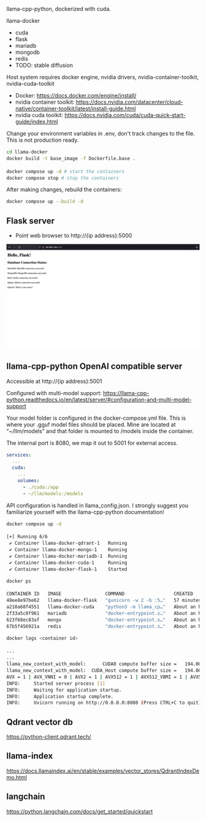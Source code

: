 llama-cpp-python, dockerized with cuda.

llama-docker
- cuda
- flask
- mariadb
- mongodb
- redis
- TODO: stable diffusion

Host system requires docker engine, nvidia drivers, nvidia-container-toolkit, nvidia-cuda-toolkit

- Docker: https://docs.docker.com/engine/install/
- nvidia container toolkit: https://docs.nvidia.com/datacenter/cloud-native/container-toolkit/latest/install-guide.html
- nvidia cuda toolkit: https://docs.nvidia.com/cuda/cuda-quick-start-guide/index.html

Change your environment variables in .env, don't track changes to the file. This is not production ready.

```sh
cd llama-docker
docker build -t base_image -f Dockerfile.base .

docker compose up -d # start the containers
docker compose stop # stop the containers
```

After making changes, rebuild the containers:
```sh
docker compose up --build -d
```

## Flask server
- Point web browser to http://{ip address}:5000

![Alt text](initial_run.png)

## llama-cpp-python OpenAI compatible server

Accessible at http://{ip address}:5001

Configured with multi-model support: https://llama-cpp-python.readthedocs.io/en/latest/server/#configuration-and-multi-model-support

Your model folder is configured in the docker-compose.yml file. This is where your .gguf model files should be placed. Mine are located at "~/llm/models" and that folder is mounted to /models inside the container.

The internal port is 8080, we map it out to 5001 for external access.

```YAML
services:
  ...
  cuda:
    ...
    volumes:
      - ./cuda:/app
      - ~/llm/models:/models
```

API configuration is handled in llama_config.json. I strongly suggest you familiarize yourself with the llama-cpp-python documentation!

```sh
docker compose up -d

[+] Running 6/6
 ✔ Container llama-docker-qdrant-1   Running                                                                                                                         0.0s 
 ✔ Container llama-docker-mongo-1    Running                                                                                                                         0.0s 
 ✔ Container llama-docker-mariadb-1  Running                                                                                                                         0.0s 
 ✔ Container llama-docker-cuda-1     Running                                                                                                                         0.0s 
 ✔ Container llama-docker-flask-1    Started                                                                                                                         1.2s     
```

```sh
docker ps

CONTAINER ID   IMAGE                COMMAND                  CREATED             STATUS             PORTS                                                 NAMES
48ee8e97be62   llama-docker-flask   "gunicorn -w 2 -b :5…"   57 minutes ago      Up 57 minutes      0.0.0.0:5000->5000/tcp, :::5000->5000/tcp             llama-docker-flask-1
a210a68f4551   llama-docker-cuda    "python3 -m llama_cp…"   About an hour ago   Up About an hour   0.0.0.0:5001->8080/tcp, :::5001->8080/tcp             llama-docker-cuda-1
2f33a5c8f961   mariadb              "docker-entrypoint.s…"   About an hour ago   Up About an hour   0.0.0.0:5002->3306/tcp, :::5002->3306/tcp             llama-docker-mariadb-1
623f68ec83af   mongo                "docker-entrypoint.s…"   About an hour ago   Up About an hour   0.0.0.0:5003->27017/tcp, :::5003->27017/tcp           llama-docker-mongo-1
67b5f456921a   redis                "docker-entrypoint.s…"   About an hour ago   Up About an hour   0.0.0.0:5004->6379/tcp, :::5004->6379/tcp             llama-docker-redis-1
```

```sh
docker logs <container id>

...
...
llama_new_context_with_model:      CUDA0 compute buffer size =   194.00 MiB
llama_new_context_with_model:  CUDA_Host compute buffer size =   194.00 MiB
AVX = 1 | AVX_VNNI = 0 | AVX2 = 1 | AVX512 = 1 | AVX512_VBMI = 1 | AVX512_VNNI = 1 | FMA = 1 | NEON = 0 | ARM_FMA = 0 | F16C = 1 | FP16_VA = 0 | WASM_SIMD = 0 | BLAS = 1 | SSE3 = 1 | SSSE3 = 1 | VSX = 0 | 
INFO:     Started server process [1]
INFO:     Waiting for application startup.
INFO:     Application startup complete.
INFO:     Uvicorn running on http://0.0.0.0:8080 (Press CTRL+C to quit)
```

## Qdrant vector db
https://python-client.qdrant.tech/

## llama-index
https://docs.llamaindex.ai/en/stable/examples/vector_stores/QdrantIndexDemo.html

## langchain
https://python.langchain.com/docs/get_started/quickstart